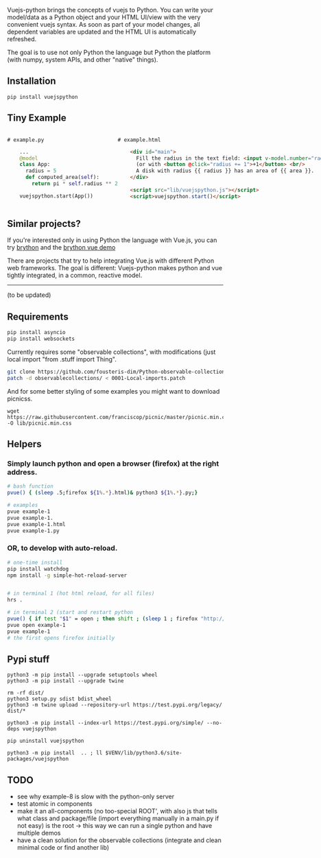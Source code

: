 
Vuejs-python brings the concepts of vuejs to Python.
You can write your model/data as a Python object and your HTML UI/view with the very convenient vuejs syntax.
As soon as part of your model changes, all dependent variables are updated and the HTML UI is automatically refreshed.

The goal is to use not only Python the language but Python the platform (with numpy, system APIs, and other "native" things).

## Installation

~~~
pip install vuejspython
~~~

## Tiny Example

<div style="display: flex">
  <div style="flex: 50%;">

  `# example.py`

```python
    ...
    @model
    class App:
      radius = 5
      def computed_area(self):
        return pi * self.radius ** 2

    vuejspython.start(App())
```

  </div>
  <div style="flex: 50%;">

  `# example.html`

```html
    <div id="main">
      Fill the radius in the text field: <input v-model.number="radius"/>.
      (or with <button @click="radius += 1">+1</button> <br/>
      A disk with radius {{ radius }} has an area of {{ area }}.
    </div>
     
    <script src="lib/vuejspython.js"></script>
    <script>vuejspython.start()</script>
```

  </div>
</div>


## Similar projects?

If you're interested only in using Python the language with Vue.js, you can try [brython](http://brython.info/) and the [brython vue demo](http://brython.info/gallery/test_vue.html)

There are projects that try to help integrating Vue.js with different Python web frameworks. The goal is different: Vuejs-python makes python and vue tightly integrated, in a common, reactive model.

----
<!-- the line above delimits the end of pypi long_description -->

(to be updated)

## Requirements

~~~ bash
pip install asyncio
pip install websockets
~~~

Currently requires some "observable collections", with modifications (just local import "from .stuff import Thing".

~~~ bash
git clone https://github.com/fousteris-dim/Python-observable-collections.git observablecollections
patch -d observablecollections/ < 0001-Local-imports.patch
~~~

And for some better styling of some examples you might want to download picnicss.

~~~
wget https://raw.githubusercontent.com/franciscop/picnic/master/picnic.min.css -O lib/picnic.min.css
~~~

## Helpers

### Simply launch python and open a browser (firefox) at the right address.

~~~ bash
# bash function
pvue() { (sleep .5;firefox ${1%.*}.html)& python3 ${1%.*}.py;}

# examples
pvue example-1
pvue example-1.
pvue example-1.html
pvue example-1.py
~~~


### OR, to develop with auto-reload.

~~~ bash
# one-time install
pip install watchdog
npm install -g simple-hot-reload-server


# in terminal 1 (hot html reload, for all files)
hrs .

# in terminal 2 (start and restart python
pvue() { if test "$1" = open ; then shift ; (sleep 1 ; firefox "http://localhost:8082/${1%.*}.html") & fi; watchmedo auto-restart --patterns="*.py" --ignore-patterns="*/.#*.py" bash -- -c '(sleep .250 ; touch '"${1%.*}"'.html) & python3 '"${1%.*}"'.py' ; }
pvue open example-1
pvue example-1
# the first opens firefox initially
~~~


## Pypi stuff

~~~
python3 -m pip install --upgrade setuptools wheel
python3 -m pip install --upgrade twine

rm -rf dist/
python3 setup.py sdist bdist_wheel
python3 -m twine upload --repository-url https://test.pypi.org/legacy/ dist/*

python3 -m pip install --index-url https://test.pypi.org/simple/ --no-deps vuejspython

pip uninstall vuejspython

python3 -m pip install  .. ; ll $VENV/lib/python3.6/site-packages/vuejspython
~~~


## TODO

- see why example-8 is slow with the python-only server
- test atomic in components
- make it an all-components (no too-special ROOT', with also js that tells what class and  package/file (import everything manually in a main.py if not easy)  is the root -> this way we can run a single python and have multiple demos
- have a clean solution for the observable collections (integrate and clean minimal code or find another lib)
